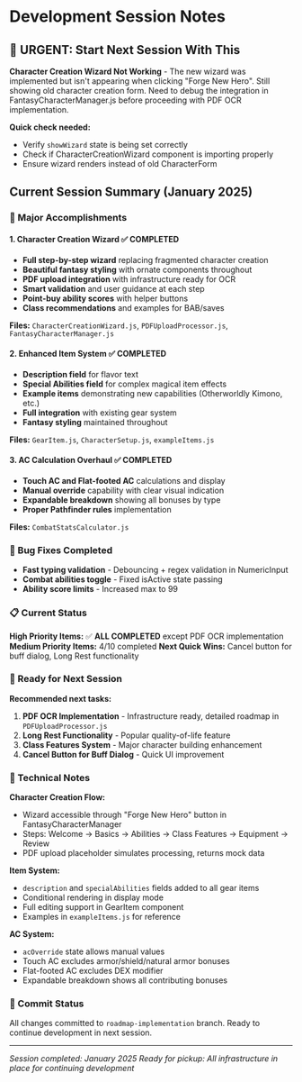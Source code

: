 # Development Session Notes

## 🚨 URGENT: Start Next Session With This

**Character Creation Wizard Not Working** - The new wizard was implemented but isn't appearing when clicking "Forge New Hero". Still showing old character creation form. Need to debug the integration in FantasyCharacterManager.js before proceeding with PDF OCR implementation.

**Quick check needed:**
- Verify `showWizard` state is being set correctly
- Check if CharacterCreationWizard component is importing properly  
- Ensure wizard renders instead of old CharacterForm

## Current Session Summary (January 2025)

### 🎯 Major Accomplishments

#### 1. Character Creation Wizard ✅ COMPLETED
- **Full step-by-step wizard** replacing fragmented character creation
- **Beautiful fantasy styling** with ornate components throughout
- **PDF upload integration** with infrastructure ready for OCR
- **Smart validation** and user guidance at each step
- **Point-buy ability scores** with helper buttons
- **Class recommendations** and examples for BAB/saves

**Files:** `CharacterCreationWizard.js`, `PDFUploadProcessor.js`, `FantasyCharacterManager.js`

#### 2. Enhanced Item System ✅ COMPLETED
- **Description field** for flavor text
- **Special Abilities field** for complex magical item effects
- **Example items** demonstrating new capabilities (Otherworldly Kimono, etc.)
- **Full integration** with existing gear system
- **Fantasy styling** maintained throughout

**Files:** `GearItem.js`, `CharacterSetup.js`, `exampleItems.js`

#### 3. AC Calculation Overhaul ✅ COMPLETED  
- **Touch AC and Flat-footed AC** calculations and display
- **Manual override** capability with clear visual indication
- **Expandable breakdown** showing all bonuses by type
- **Proper Pathfinder rules** implementation

**Files:** `CombatStatsCalculator.js`

### 🐛 Bug Fixes Completed
- **Fast typing validation** - Debouncing + regex validation in NumericInput
- **Combat abilities toggle** - Fixed isActive state passing
- **Ability score limits** - Increased max to 99

### 📋 Current Status

**High Priority Items:** ✅ **ALL COMPLETED** except PDF OCR implementation
**Medium Priority Items:** 4/10 completed
**Next Quick Wins:** Cancel button for buff dialog, Long Rest functionality

### 🚀 Ready for Next Session

**Recommended next tasks:**
1. **PDF OCR Implementation** - Infrastructure ready, detailed roadmap in `PDFUploadProcessor.js`
2. **Long Rest Functionality** - Popular quality-of-life feature
3. **Class Features System** - Major character building enhancement
4. **Cancel Button for Buff Dialog** - Quick UI improvement

### 🔧 Technical Notes

**Character Creation Flow:**
- Wizard accessible through "Forge New Hero" button in FantasyCharacterManager
- Steps: Welcome → Basics → Abilities → Class Features → Equipment → Review
- PDF upload placeholder simulates processing, returns mock data

**Item System:**
- `description` and `specialAbilities` fields added to all gear items
- Conditional rendering in display mode
- Full editing support in GearItem component
- Examples in `exampleItems.js` for reference

**AC System:**
- `acOverride` state allows manual values
- Touch AC excludes armor/shield/natural armor bonuses  
- Flat-footed AC excludes DEX modifier
- Expandable breakdown shows all contributing bonuses

### 💾 Commit Status
All changes committed to `roadmap-implementation` branch. Ready to continue development in next session.

---
*Session completed: January 2025*
*Ready for pickup: All infrastructure in place for continuing development*